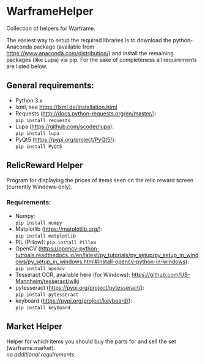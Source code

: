 # WarframeHelper
Collection of helpers for Warframe.

The easiest way to setup the required libraries is to download the python-Anaconda package (available from https://www.anaconda.com/distribution/) and install the remaining packages (like Lupa) via pip. For the sake of completeness
all requirements are listed below.

## General requirements:
- Python 3.x
- lxml, see https://lxml.de/installation.html
- Requests (http://docs.python-requests.org/en/master/):  
  `pip install requests`
- Lupa (https://github.com/scoder/lupa):  
  `pip install lupa`
- PyQt5 (https://pypi.org/project/PyQt5/):  
  `pip install PyQt5`


## RelicReward Helper
Program for displaying the prices of items seen on the relic reward screen (currently Windows-only).

### Requirements:
- Numpy:  
  `pip install numpy`
- Matplotlib (https://matplotlib.org/):  
  `pip install matplotlib`
- PIL (Pillow):
  `pip install Pillow`
- OpenCV (https://opencv-python-tutroals.readthedocs.io/en/latest/py_tutorials/py_setup/py_setup_in_windows/py_setup_in_windows.html#install-opencv-python-in-windows):  
  `pip install opencv`
- Tesseract OCR, available here (for Windows): https://github.com/UB-Mannheim/tesseract/wiki
- pytesseract (https://pypi.org/project/pytesseract/):  
  `pip install pytesseract`
- keyboard (https://pypi.org/project/keyboard/):  
  `pip install keyboard`


## Market Helper
Helper for which items you should buy the parts for and sell the set (warframe.market).  
*no additional requirements*
